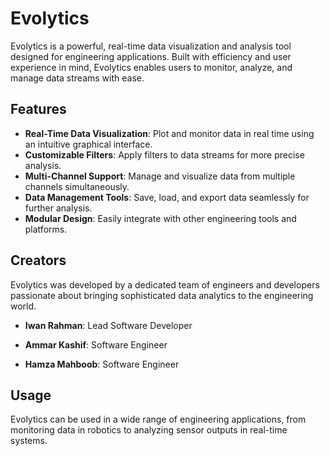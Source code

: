 
# **Evolytics**

Evolytics is a powerful, real-time data visualization and analysis tool designed for engineering applications. Built with efficiency and user experience in mind, Evolytics enables users to monitor, analyze, and manage data streams with ease.

## **Features**

- **Real-Time Data Visualization**: Plot and monitor data in real time using an intuitive graphical interface.
- **Customizable Filters**: Apply filters to data streams for more precise analysis.
- **Multi-Channel Support**: Manage and visualize data from multiple channels simultaneously.
- **Data Management Tools**: Save, load, and export data seamlessly for further analysis.
- **Modular Design**: Easily integrate with other engineering tools and platforms.

## **Creators**

Evolytics was developed by a dedicated team of engineers and developers passionate about bringing sophisticated data analytics to the engineering world.

- **Iwan Rahman**: Lead Software Developer
  
- **Ammar Kashif**: Software Engineer
  
- **Hamza Mahboob**: Software Engineer


## **Usage**

Evolytics can be used in a wide range of engineering applications, from monitoring data in robotics to analyzing sensor outputs in real-time systems. 
